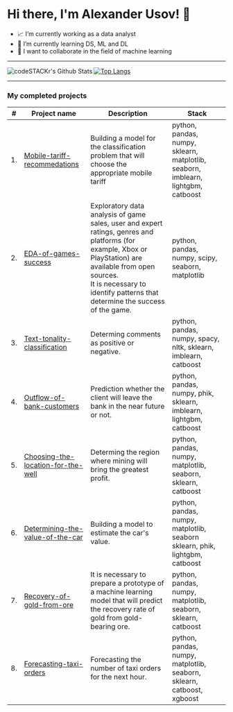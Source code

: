 # Hi there, I'm Alexander Usov! 👋

- 📈 I’m currently working as a data analyst
- 🧠 I’m currently learning DS, ML and DL
- 🤝 I want to collaborate in the field of machine learning

---

<img align="left" alt="codeSTACKr's Github Stats" src="https://github-readme-stats.vercel.app/api?username=UsovAlexander&show_icons=true&hide_border=true" />  

[![Top Langs](https://github-readme-stats.vercel.app/api/top-langs/?username=UsovAlexander&hide=pyton)](https://github.com/anuraghazra/github-readme-stats)



---  

### My completed projects

| #    | Project name               | Description                                                    | Stack                                                         |
| ---- | ------------------------------------------------------------ | ------------------------------------------------------------ | ------------------------------------------------------------ |
| 1.   | [Mobile-tariff-recommedations](https://github.com/UsovAlexander/Mobile-tariff-recommedations) | Building a model for the classification problem that will choose the appropriate mobile tariff | python, pandas, numpy, sklearn, matplotlib, seaborn, imblearn, lightgbm, catboost     |
| 2.   | [EDA-of-games-success](https://github.com/UsovAlexander/EDA-of-games-success.git) | Exploratory data analysis of game sales, user and expert ratings, genres and platforms (for example, Xbox or PlayStation) are available from open sources. <br/>It is necessary to identify patterns that determine the success of the game. | python, pandas, numpy, scipy, seaborn, matplotlib |
| 3.   | [Text-tonality-classification](https://github.com/UsovAlexander/Text-tonality-classification.git) | Determing comments as positive or negative. | python, pandas, numpy, spacy, nltk, sklearn, imblearn, catboost |
| 4.   | [Outflow-of-bank-customers](https://github.com/UsovAlexander/Outflow-of-bank-customers.git) | Prediction whether the client will leave the bank in the near future or not. | python, pandas, numpy, phik, sklearn, imblearn, lightgbm, catboost |
| 5.   | [Choosing-the-location-for-the-well](https://github.com/UsovAlexander/Choosing-the-location-for-the-well.git) | Determing the region where mining will bring the greatest profit. | python, pandas, numpy, matplotlib, seaborn, sklearn, catboost |
| 6.   | [Determining-the-value-of-the-car](https://github.com/UsovAlexander/Determining-the-value-of-the-car.git) | Building a model to estimate the car's value. | python, pandas, numpy, matplotlib, seaborn sklearn, phik, lightgbm, catboost |
| 7.   | [Recovery-of-gold-from-ore](https://github.com/UsovAlexander/Recovery-of-gold-from-ore.git) | It is necessary to prepare a prototype of a machine learning model that will predict the recovery rate of gold from gold-bearing ore. | python, pandas, numpy, matplotlib, seaborn, sklearn, catboost |
| 8.   | [Forecasting-taxi-orders](https://github.com/UsovAlexander/Forecasting-taxi-orders.git) | Forecasting the number of taxi orders for the next hour. | python, pandas, numpy, matplotlib, seaborn, sklearn, catboost, xgboost |
